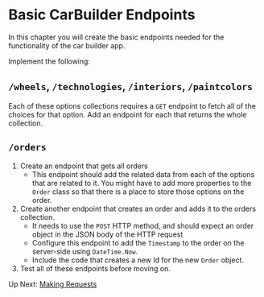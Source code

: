 # Basic CarBuilder Endpoints
In this chapter you will create the basic endpoints needed for the functionality of the car builder app. 

Implement the following:

## `/wheels`, `/technologies`, `/interiors`, `/paintcolors`
Each of these options collections requires a `GET` endpoint to fetch all of the choices for that option. Add an endpoint for each that returns the whole collection.

## `/orders`
1. Create an endpoint that gets all orders
    - This endpoint should add the related data from each of the options that are related to it. You might have to add more properties to the `Order` class so that there is a place to store those options on the order. 
1. Create another endpoint that creates an order and adds it to the orders collection. 
    - It needs to use the `POST` HTTP method, and should expect an order object in the JSON body of the HTTP request
    - Configure this endpoint to add the `Timestamp` to the order on the server-side using `DateTime.Now`. 
    - Include the code that creates a new Id for the new `Order` object. 
1. Test all of these endpoints before moving on. 

Up Next: [Making Requests](./car-builder-client-requests-cors.md)